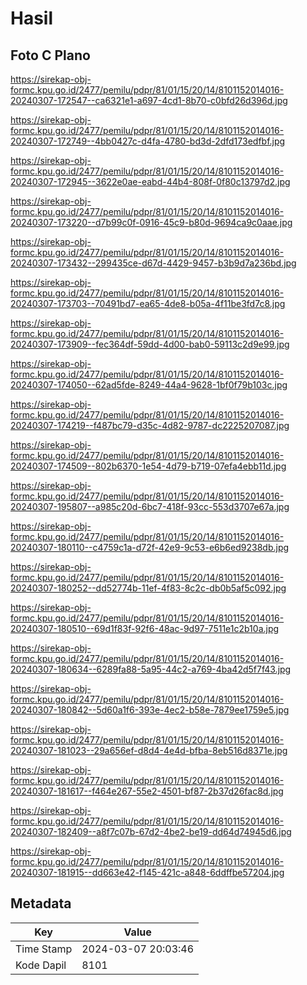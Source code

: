 # Hasil

## Foto C Plano

https://sirekap-obj-formc.kpu.go.id/2477/pemilu/pdpr/81/01/15/20/14/8101152014016-20240307-172547--ca6321e1-a697-4cd1-8b70-c0bfd26d396d.jpg

https://sirekap-obj-formc.kpu.go.id/2477/pemilu/pdpr/81/01/15/20/14/8101152014016-20240307-172749--4bb0427c-d4fa-4780-bd3d-2dfd173edfbf.jpg

https://sirekap-obj-formc.kpu.go.id/2477/pemilu/pdpr/81/01/15/20/14/8101152014016-20240307-172945--3622e0ae-eabd-44b4-808f-0f80c13797d2.jpg

https://sirekap-obj-formc.kpu.go.id/2477/pemilu/pdpr/81/01/15/20/14/8101152014016-20240307-173220--d7b99c0f-0916-45c9-b80d-9694ca9c0aae.jpg

https://sirekap-obj-formc.kpu.go.id/2477/pemilu/pdpr/81/01/15/20/14/8101152014016-20240307-173432--299435ce-d67d-4429-9457-b3b9d7a236bd.jpg

https://sirekap-obj-formc.kpu.go.id/2477/pemilu/pdpr/81/01/15/20/14/8101152014016-20240307-173703--70491bd7-ea65-4de8-b05a-4f11be3fd7c8.jpg

https://sirekap-obj-formc.kpu.go.id/2477/pemilu/pdpr/81/01/15/20/14/8101152014016-20240307-173909--fec364df-59dd-4d00-bab0-59113c2d9e99.jpg

https://sirekap-obj-formc.kpu.go.id/2477/pemilu/pdpr/81/01/15/20/14/8101152014016-20240307-174050--62ad5fde-8249-44a4-9628-1bf0f79b103c.jpg

https://sirekap-obj-formc.kpu.go.id/2477/pemilu/pdpr/81/01/15/20/14/8101152014016-20240307-174219--f487bc79-d35c-4d82-9787-dc2225207087.jpg

https://sirekap-obj-formc.kpu.go.id/2477/pemilu/pdpr/81/01/15/20/14/8101152014016-20240307-174509--802b6370-1e54-4d79-b719-07efa4ebb11d.jpg

https://sirekap-obj-formc.kpu.go.id/2477/pemilu/pdpr/81/01/15/20/14/8101152014016-20240307-195807--a985c20d-6bc7-418f-93cc-553d3707e67a.jpg

https://sirekap-obj-formc.kpu.go.id/2477/pemilu/pdpr/81/01/15/20/14/8101152014016-20240307-180110--c4759c1a-d72f-42e9-9c53-e6b6ed9238db.jpg

https://sirekap-obj-formc.kpu.go.id/2477/pemilu/pdpr/81/01/15/20/14/8101152014016-20240307-180252--dd52774b-11ef-4f83-8c2c-db0b5af5c092.jpg

https://sirekap-obj-formc.kpu.go.id/2477/pemilu/pdpr/81/01/15/20/14/8101152014016-20240307-180510--69d1f83f-92f6-48ac-9d97-7511e1c2b10a.jpg

https://sirekap-obj-formc.kpu.go.id/2477/pemilu/pdpr/81/01/15/20/14/8101152014016-20240307-180634--6289fa88-5a95-44c2-a769-4ba42d5f7f43.jpg

https://sirekap-obj-formc.kpu.go.id/2477/pemilu/pdpr/81/01/15/20/14/8101152014016-20240307-180842--5d60a1f6-393e-4ec2-b58e-7879ee1759e5.jpg

https://sirekap-obj-formc.kpu.go.id/2477/pemilu/pdpr/81/01/15/20/14/8101152014016-20240307-181023--29a656ef-d8d4-4e4d-bfba-8eb516d8371e.jpg

https://sirekap-obj-formc.kpu.go.id/2477/pemilu/pdpr/81/01/15/20/14/8101152014016-20240307-181617--f464e267-55e2-4501-bf87-2b37d26fac8d.jpg

https://sirekap-obj-formc.kpu.go.id/2477/pemilu/pdpr/81/01/15/20/14/8101152014016-20240307-182409--a8f7c07b-67d2-4be2-be19-dd64d74945d6.jpg

https://sirekap-obj-formc.kpu.go.id/2477/pemilu/pdpr/81/01/15/20/14/8101152014016-20240307-181915--dd663e42-f145-421c-a848-6ddffbe57204.jpg


## Metadata

| Key        | Value               |
| ---------- | ------------------- |
| Time Stamp | 2024-03-07 20:03:46 |
| Kode Dapil | 8101                |



